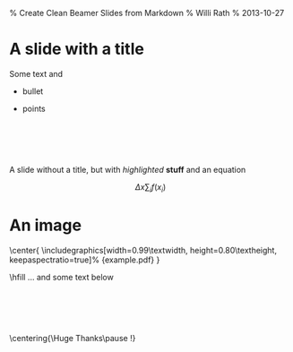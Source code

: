 % Create Clean Beamer Slides from Markdown
% Willi Rath
% 2013-10-27    


A slide with a title
================================================================================

Some text and

- bullet

- points


$~$
================================================================================

A slide without a title, but with *highlighted* **stuff** and an equation

$$\Delta x \sum_i f(x_i)$$


An image
================================================================================

\center{
  \includegraphics[width=0.99\textwidth, height=0.80\textheight, keepaspectratio=true]%
  {example.pdf}
}

\hfill ... and some text below


$~$
================================================================================

\centering{\Huge Thanks\pause !}
